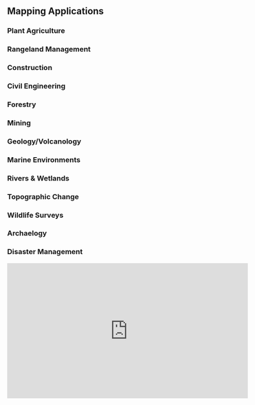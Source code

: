 
## Mapping Applications
### Plant Agriculture
### Rangeland Management
### Construction
### Civil Engineering
### Forestry
### Mining
### Geology/Volcanology
### Marine Environments
### Rivers & Wetlands
### Topographic Change
### Wildlife Surveys
### Archaelogy
### Disaster Management


<iframe width="560" height="315" src="https://www.youtube.com/embed/1VUXgwoNQRs" title="YouTube video player" frameborder="0" allow="accelerometer; autoplay; clipboard-write; encrypted-media; gyroscope; picture-in-picture; web-share" allowfullscreen></iframe>
